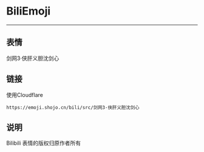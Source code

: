 # BiliEmoji
---
## 表情
剑网3·侠肝义胆沈剑心
## 链接
使用Cloudflare
```
https://emoji.shojo.cn/bili/src/剑网3·侠肝义胆沈剑心
```
## 说明
Bilibili 表情的版权归原作者所有
